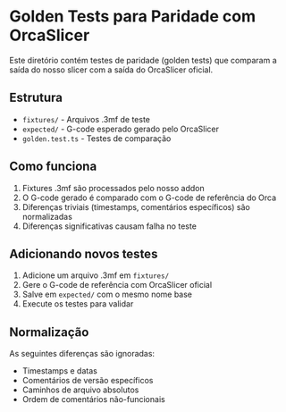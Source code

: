 # Golden Tests para Paridade com OrcaSlicer

Este diretório contém testes de paridade (golden tests) que comparam a saída do nosso slicer com a saída do OrcaSlicer oficial.

## Estrutura

- `fixtures/` - Arquivos .3mf de teste
- `expected/` - G-code esperado gerado pelo OrcaSlicer
- `golden.test.ts` - Testes de comparação

## Como funciona

1. Fixtures .3mf são processados pelo nosso addon
2. O G-code gerado é comparado com o G-code de referência do Orca
3. Diferenças triviais (timestamps, comentários específicos) são normalizadas
4. Diferenças significativas causam falha no teste

## Adicionando novos testes

1. Adicione um arquivo .3mf em `fixtures/`
2. Gere o G-code de referência com OrcaSlicer oficial
3. Salve em `expected/` com o mesmo nome base
4. Execute os testes para validar

## Normalização

As seguintes diferenças são ignoradas:
- Timestamps e datas
- Comentários de versão específicos
- Caminhos de arquivo absolutos
- Ordem de comentários não-funcionais
